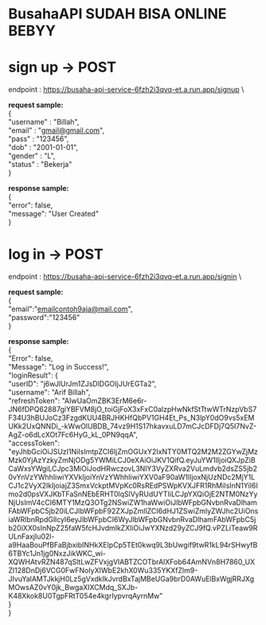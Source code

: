# BusahaAPI SUDAH BISA ONLINE BEBYY

# **sign up** -> POST
endpoint : https://busaha-api-service-6fzh2i3qvq-et.a.run.app/signup \

**request sample:**\
{\
    "username" : "Billah",\
    "email" : "gmail@gmail.com",\
    "pass" : "123456",\
    "dob" : "2001-01-01",\
    "gender" : "L",\
    "status" : "Bekerja"\
}

**response sample:**\
{\
    "error": false,\
    "message": "User Created"\
}

# **log in** -> POST
endpoint : https://busaha-api-service-6fzh2i3qvq-et.a.run.app/signin \

**request sample:**\
{\
    "email":"emailcontoh9aja@mail.com",\
    "password":"123456"\
}

**response sample:**\
{\
    "Error": false,\
    "Message": "Log in Success!",\
    "loginResult": {\
        "userID": "j6wJlUrJm1ZJsDlDGOIjJUrEGTa2",\
        "username": "Arif Billah",\
        "refreshToken": "AIwUaOmZBK3ErM6e6r-JN6fDPQ62887giYBFVM8jO_toiGjFoX3xFxC0alzpHwNkfStTtwWTrNzpVbS7F34U3hBUJoCz3FzgdKUU4BRJHKHfQbPV1GH4Et_Ps_N3lpY0dO9vs5xEMUKk2UxQNNDi_-kWwOlUBDB_74vz9H1S17hkavxuLD7mCJcDFDj7Q5I7NvZ-AgZ-o6dLcXOt7Fc6HyG_kL_0PN9qqA",\
        "accessToken": "eyJhbGciOiJSUzI1NiIsImtpZCI6IjZmOGUxY2IxNTY0MTQ2M2M2ZGYwZjMzMzk0YjAzYzkyZmNjODg5YWMiLCJ0eXAiOiJKV1QifQ.eyJuYW1lIjoiQXJpZiBCaWxsYWgiLCJpc3MiOiJodHRwczovL3NlY3VyZXRva2VuLmdvb2dsZS5jb20vYnVzYWhhIiwiYXVkIjoiYnVzYWhhIiwiYXV0aF90aW1lIjoxNjUzNDc2MjY1LCJ1c2VyX2lkIjoiajZ3SmxVckptMVpKc0RsREdPSWpKVXJFR1RhMiIsInN1YiI6Imo2d0psVXJKbTFaSnNEbERHT0lqSlVyRUdUYTIiLCJpYXQiOjE2NTM0NzYyNjUsImV4cCI6MTY1MzQ3OTg2NSwiZW1haWwiOiJlbWFpbGNvbnRvaDlhamFAbWFpbC5jb20iLCJlbWFpbF92ZXJpZmllZCI6dHJ1ZSwiZmlyZWJhc2UiOnsiaWRlbnRpdGllcyI6eyJlbWFpbCI6WyJlbWFpbGNvbnRvaDlhamFAbWFpbC5jb20iXX0sInNpZ25faW5fcHJvdmlkZXIiOiJwYXNzd29yZCJ9fQ.vPZLiTeaw9RULnFaxjIu02l-a9HaaBouPfBFaBjbxibINHkXEIpCp5TEt0kwq9L3bUwgif9twR1kL94rSHwyfB6TBYc1Jn1jg0NxzJikWKC_wi-XQWHAtvRZN487qSltLwZFVxjgVlABTZCOTbrAlXFob64AmNVn8H7860_UXZl128DnDj6VCG0FwFNoIyXIWbE2khX0Wu335YKXfZlm9-JIvuYalAMTJkkjH0Lz5gVxdkIkJvrdBxTajMBeUGa9brD0AWuElBxWgjRRJXgMOwsAZ0vY0jk_BwgaXIXCMdq_SXJb-K48Xkok8U0TgpFRtT054e4kgrIypvrqAyrnMw"\
    }\
}
